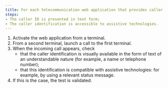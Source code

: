 ```yaml
---
title: For each telecommunication web application that provides caller identification, does the identification comply with these conditions?
steps:
- The caller ID is presented in text form;
- The caller identification is accessible to assistive technologies.
---
```


1. Activate the web application from a terminal.
2. From a second terminal, launch a call to the first terminal.
3. When the incoming call appears, check 
	- that the caller identification is visually available in the form of text of an understandable nature (for example, a name or telephone number);
	- that this identification is compatible with assistive technologies: for example, by using a relevant status message.
4. If this is the case, the test is validated.